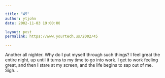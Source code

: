 ```yaml
---

title: "45"
author: ytjohn
date: 2002-11-03 19:00:00

layout: post
permalink: https://www.yourtech.us/2002/45

---
```

Another all nighter.  Why do I put myself through such things?  I feel great the entire night, up until it turns to my time to go into work.  I get to work feeling great, and then I stare at my screen, and the life begins to sap out of me.  Sigh...
